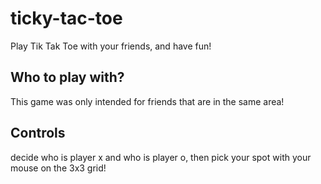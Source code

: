 # ticky-tac-toe
Play Tik Tak Toe with your friends, and have fun!

## Who to play with?
This game was only intended for friends that are in the same area!

## Controls
decide who is player x and who is player o, then pick your spot with your mouse on the 3x3 grid!
